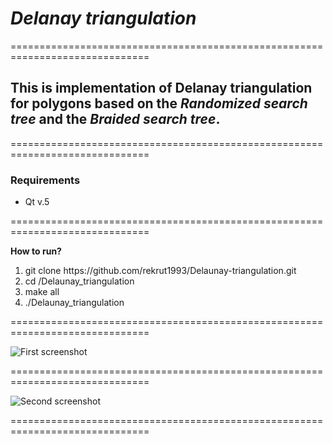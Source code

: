 <h1> <i>Delanay triangulation</i> </h1>

==============================================================================

<h2>This is implementation of Delanay triangulation for polygons based on the <i>Randomized search tree</i> and the <i>Braided search tree</i>.</h2>

==============================================================================

<h3>Requirements</h3>
<ul><li>Qt v.5</li></ul>

==============================================================================

<p><b> How to run? </b> </h>
  
  <ol>
    <li> git clone https://github.com/rekrut1993/Delaunay-triangulation.git </li>
    <li> cd /Delaunay_triangulation </li>
    <li> make all </li>
    <li> ./Delaunay_triangulation </li>
  </ol>

==============================================================================

![First screenshot](https://github.com/rekrut1993/Delaunay-triangulation/blob/master/2.png)

==============================================================================

![Second screenshot](https://github.com/rekrut1993/Delaunay-triangulation/blob/master/1.png)

==============================================================================
